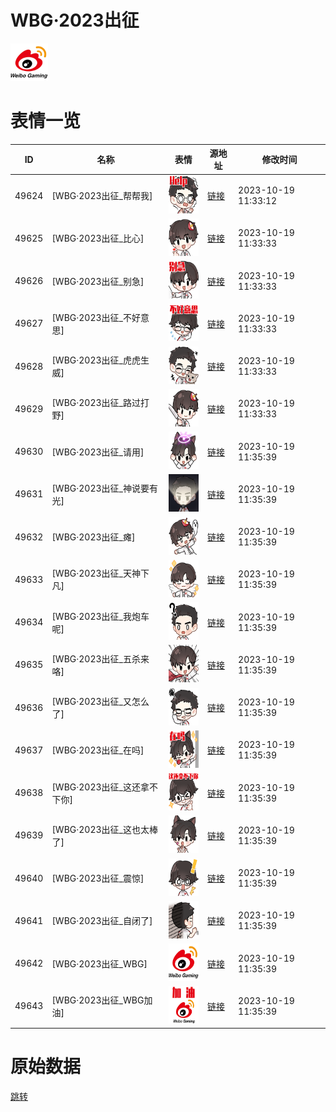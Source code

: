 # WBG·2023出征

<img src="./cover.png" height="60" alt="cover" />

# 表情一览

|ID|名称|表情|源地址|修改时间|
|----|----|----|----|----|
|49624|[WBG·2023出征_帮帮我]|<img src="./pic/049624_%5BWBG·2023出征_帮帮我%5D.png" height="60" alt="帮帮我"/>|[链接](https://i0.hdslb.com/bfs/emote/20d9bc0739b89f6f0dac3032bcba384c1ee30ac1.png)|2023-10-19 11:33:12|
|49625|[WBG·2023出征_比心]|<img src="./pic/049625_%5BWBG·2023出征_比心%5D.png" height="60" alt="比心"/>|[链接](https://i0.hdslb.com/bfs/emote/bd29c4f59b46e95e8d3e2e8416e2ea8ff0e07178.png)|2023-10-19 11:33:33|
|49626|[WBG·2023出征_别急]|<img src="./pic/049626_%5BWBG·2023出征_别急%5D.png" height="60" alt="别急"/>|[链接](https://i0.hdslb.com/bfs/emote/f38e6a67dbbff9c176c7c069d967d0610e38d0cc.png)|2023-10-19 11:33:33|
|49627|[WBG·2023出征_不好意思]|<img src="./pic/049627_%5BWBG·2023出征_不好意思%5D.png" height="60" alt="不好意思"/>|[链接](https://i0.hdslb.com/bfs/emote/1dd50b84ce96eae307017c8fa29e590658f7b743.png)|2023-10-19 11:33:33|
|49628|[WBG·2023出征_虎虎生威]|<img src="./pic/049628_%5BWBG·2023出征_虎虎生威%5D.png" height="60" alt="虎虎生威"/>|[链接](https://i0.hdslb.com/bfs/emote/04ba052aa9c5cd051ad8ef9edf8ffccaa3c6eac9.png)|2023-10-19 11:33:33|
|49629|[WBG·2023出征_路过打野]|<img src="./pic/049629_%5BWBG·2023出征_路过打野%5D.png" height="60" alt="路过打野"/>|[链接](https://i0.hdslb.com/bfs/emote/f3f9575979e2c45d069e09bddbbd63f42efdbd92.png)|2023-10-19 11:33:33|
|49630|[WBG·2023出征_请用]|<img src="./pic/049630_%5BWBG·2023出征_请用%5D.png" height="60" alt="请用"/>|[链接](https://i0.hdslb.com/bfs/emote/521c7120d524aeb4d4928d019608388e50a1f404.png)|2023-10-19 11:35:39|
|49631|[WBG·2023出征_神说要有光]|<img src="./pic/049631_%5BWBG·2023出征_神说要有光%5D.png" height="60" alt="神说要有光"/>|[链接](https://i0.hdslb.com/bfs/emote/a141d1c5a307c515617384f889e1cf9c53e4beef.png)|2023-10-19 11:35:39|
|49632|[WBG·2023出征_瘫]|<img src="./pic/049632_%5BWBG·2023出征_瘫%5D.png" height="60" alt="瘫"/>|[链接](https://i0.hdslb.com/bfs/emote/a0ccd34e2dc25deeb9f77f471345c4f52bf6ec58.png)|2023-10-19 11:35:39|
|49633|[WBG·2023出征_天神下凡]|<img src="./pic/049633_%5BWBG·2023出征_天神下凡%5D.png" height="60" alt="天神下凡"/>|[链接](https://i0.hdslb.com/bfs/emote/a72d469502c0e284f1396a899dfdd07ca6b3fb8e.png)|2023-10-19 11:35:39|
|49634|[WBG·2023出征_我炮车呢]|<img src="./pic/049634_%5BWBG·2023出征_我炮车呢%5D.png" height="60" alt="我炮车呢"/>|[链接](https://i0.hdslb.com/bfs/emote/de1c6b34e11cb13446aa2ea2d65dc7a068e097fd.png)|2023-10-19 11:35:39|
|49635|[WBG·2023出征_五杀来咯]|<img src="./pic/049635_%5BWBG·2023出征_五杀来咯%5D.png" height="60" alt="五杀来咯"/>|[链接](https://i0.hdslb.com/bfs/emote/e2dd4229bd931d82434b0644799b471a75b491f8.png)|2023-10-19 11:35:39|
|49636|[WBG·2023出征_又怎么了]|<img src="./pic/049636_%5BWBG·2023出征_又怎么了%5D.png" height="60" alt="又怎么了"/>|[链接](https://i0.hdslb.com/bfs/emote/574218ab265447d0ab9721499e089bde8369af1d.png)|2023-10-19 11:35:39|
|49637|[WBG·2023出征_在吗]|<img src="./pic/049637_%5BWBG·2023出征_在吗%5D.png" height="60" alt="在吗"/>|[链接](https://i0.hdslb.com/bfs/emote/82554fe2242f787408ce55a888b029edd6d3f006.png)|2023-10-19 11:35:39|
|49638|[WBG·2023出征_这还拿不下你]|<img src="./pic/049638_%5BWBG·2023出征_这还拿不下你%5D.png" height="60" alt="这还拿不下你"/>|[链接](https://i0.hdslb.com/bfs/emote/ca1ef8f84f2163d60058061c2f3be3be3ea9aa97.png)|2023-10-19 11:35:39|
|49639|[WBG·2023出征_这也太棒了]|<img src="./pic/049639_%5BWBG·2023出征_这也太棒了%5D.png" height="60" alt="这也太棒了"/>|[链接](https://i0.hdslb.com/bfs/emote/8e4e84b616627b9f9aba19fe10ee86ed060d5376.png)|2023-10-19 11:35:39|
|49640|[WBG·2023出征_震惊]|<img src="./pic/049640_%5BWBG·2023出征_震惊%5D.png" height="60" alt="震惊"/>|[链接](https://i0.hdslb.com/bfs/emote/2f2bd3803b0c1d8d5b289ca5c4cdcd559b3cce93.png)|2023-10-19 11:35:39|
|49641|[WBG·2023出征_自闭了]|<img src="./pic/049641_%5BWBG·2023出征_自闭了%5D.png" height="60" alt="自闭了"/>|[链接](https://i0.hdslb.com/bfs/emote/c1f34d1c37611270926be7719ca7349c05b93bbe.png)|2023-10-19 11:35:39|
|49642|[WBG·2023出征_WBG]|<img src="./pic/049642_%5BWBG·2023出征_WBG%5D.png" height="60" alt="WBG"/>|[链接](https://i0.hdslb.com/bfs/emote/7f72a979d8e08df1f447cd5b8c2b2a2a7269da89.png)|2023-10-19 11:35:39|
|49643|[WBG·2023出征_WBG加油]|<img src="./pic/049643_%5BWBG·2023出征_WBG加油%5D.png" height="60" alt="WBG加油"/>|[链接](https://i0.hdslb.com/bfs/emote/4de10b4a2ea517f87e949eb00bb78cf499707d3f.png)|2023-10-19 11:35:39|

# 原始数据

[跳转](./raw.json)

